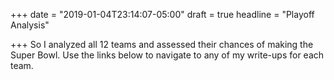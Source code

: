 +++
date = "2019-01-04T23:14:07-05:00"
draft = true
headline = "Playoff Analysis"

+++
So I analyzed all 12 teams and assessed their chances of making the Super Bowl. Use the links below to navigate to any of my write-ups for each team.

 